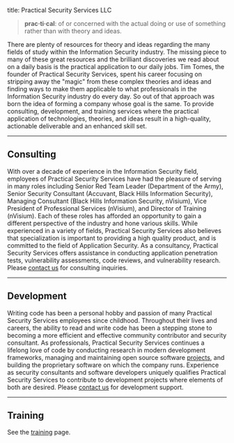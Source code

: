 title: Practical Security Services LLC

> **prac·ti·cal**: of or concerned with the actual doing or use of something rather than with theory and ideas.

There are plenty of resources for theory and ideas regarding the many fields of study within the Information Security industry. The missing piece to many of these great resources and the brilliant discoveries we read about on a daily basis is the practical application to our daily jobs. Tim Tomes, the founder of Practical Security Services, spent his career focusing on stripping away the "magic" from these complex theories and ideas and finding ways to make them applicable to what professionals in the Information Security industry do every day. So out of that approach was born the idea of forming a company whose goal is the same. To provide consulting, development, and training services where the practical application of technologies, theories, and ideas result in a high-quality, actionable deliverable and an enhanced skill set.

---

## Consulting

With over a decade of experience in the Information Security field, employees of Practical Security Services have had the pleasure of serving in many roles including Senior Red Team Leader (Department of the Army), Senior Security Consultant (Accuvant, Black Hills Information Security), Managing Consultant (Black Hills Information Security, nVisium), Vice President of Professional Services (nVisium), and Director of Training (nVisium). Each of these roles has afforded an opportunity to gain a different perspective of the industry and hone various skills. While experienced in a variety of fields, Practical Security Services also believes that specialization is important to providing a high quality product, and is committed to the field of Application Security. As a consultancy, Practical Security Services offers assistance in conducting application penetration tests, vulnerability assessments, code reviews, and vulnerability research. Please [contact us](/contact/) for consulting inquiries.

---

## Development

Writing code has been a personal hobby and passion of many Practical Security Services employees since childhood. Throughout their lives and careers, the ability to read and write code has been a stepping stone to becoming a more efficient and effective community contributor and security consultant. As professionals, Practical Security Services continues a lifelong love of code by conducting research in modern development frameworks, managing and maintaining open source software [projects](/projects/), and building the proprietary software on which the company runs. Experience as security consultants and software developers uniquely qualifies Practical Security Services to contribute to development projects where elements of both are desired. Please [contact us](/contact/) for development support.

---

## Training

See the [training](/training/) page.
